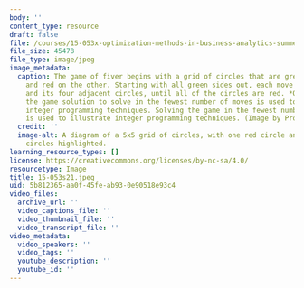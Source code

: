 ```yaml
---
body: ''
content_type: resource
draft: false
file: /courses/15-053x-optimization-methods-in-business-analytics-summer-2021/15-053s21.jpeg
file_size: 45478
file_type: image/jpeg
image_metadata:
  caption: The game of fiver begins with a grid of circles that are green on one side
    and red on the other. Starting with all green sides out, each move flips a circle
    and its four adjacent circles, until all of the circles are red. *Optimizing*
    the game solution to solve in the fewest number of moves is used to illustrate
    integer programming techniques. Solving the game in the fewest number of moves
    is used to illustrate integer programming techniques. (Image by Prof. James Orlin.)
  credit: ''
  image-alt: A diagram of a 5x5 grid of circles, with one red circle and its adjacent
    circles highlighted.
learning_resource_types: []
license: https://creativecommons.org/licenses/by-nc-sa/4.0/
resourcetype: Image
title: 15-053s21.jpeg
uid: 5b812365-aa0f-45fe-ab93-0e90518e93c4
video_files:
  archive_url: ''
  video_captions_file: ''
  video_thumbnail_file: ''
  video_transcript_file: ''
video_metadata:
  video_speakers: ''
  video_tags: ''
  youtube_description: ''
  youtube_id: ''
---
```

